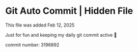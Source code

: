 # Git Auto Commit | Hidden File

This file was added Feb 12, 2025

Just for fun and keeping my daily git commit active 🤪

commit number: 3196892
